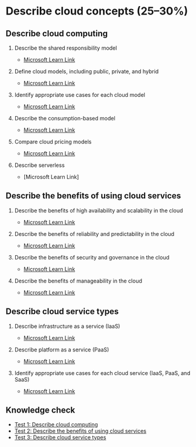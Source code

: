 # Describe cloud concepts (25–30%)

## Describe cloud computing

1. Describe the shared responsibility model
   - [Microsoft Learn Link](https://learn.microsoft.com/en-us/training/modules/describe-cloud-compute/4-describe-shared-responsibility-model?ns-enrollment-type=learningpath&ns-enrollment-id=learn.wwl.microsoft-azure-fundamentals-describe-cloud-concepts)

1. Define cloud models, including public, private, and hybrid
   - [Microsoft Learn Link](https://learn.microsoft.com/en-us/training/modules/describe-cloud-compute/5-define-cloud-models)

1. Identify appropriate use cases for each cloud model
   - [Microsoft Learn Link](https://learn.microsoft.com/en-us/training/modules/describe-cloud-compute/5-define-cloud-models)

1. Describe the consumption-based model
   - [Microsoft Learn Link](https://learn.microsoft.com/en-us/training/modules/describe-cloud-compute/6-describe-consumption-based-model)

1. Compare cloud pricing models
   - [Microsoft Learn Link](https://learn.microsoft.com/en-us/training/modules/describe-cloud-compute/6-describe-consumption-based-model)

1. Describe serverless
   - [Microsoft Learn Link]


## Describe the benefits of using cloud services

1. Describe the benefits of high availability and scalability in the cloud
   - [Microsoft Learn Link](https://learn.microsoft.com/en-us/training/modules/describe-benefits-use-cloud-services/2-high-availability-scalability-cloud)

1. Describe the benefits of reliability and predictability in the cloud
   - [Microsoft Learn Link](https://learn.microsoft.com/en-us/training/modules/describe-benefits-use-cloud-services/3-reliability-predictability-cloud)

1. Describe the benefits of security and governance in the cloud
   - [Microsoft Learn Link](https://learn.microsoft.com/en-us/training/modules/describe-benefits-use-cloud-services/4-security-governance-cloud)

1. Describe the benefits of manageability in the cloud
   - [Microsoft Learn Link](https://learn.microsoft.com/en-us/training/modules/describe-benefits-use-cloud-services/5-manageability-cloud)


## Describe cloud service types

1. Describe infrastructure as a service (IaaS)
   - [Microsoft Learn Link](https://learn.microsoft.com/en-us/training/modules/describe-cloud-service-types/2-describe-infrastructure-service)

1. Describe platform as a service (PaaS)
   - [Microsoft Learn Link](https://learn.microsoft.com/en-us/training/modules/describe-cloud-service-types/3-describe-platform-service)

1. Identify appropriate use cases for each cloud service (IaaS, PaaS, and SaaS)
   - [Microsoft Learn Link](https://learn.microsoft.com/en-us/training/modules/describe-cloud-service-types/4-describe-software-service)



## Knowledge check
- [Test 1: Describe cloud computing](https://learn.microsoft.com/en-us/training/modules/describe-cloud-compute/7-knowledge-check?ns-enrollment-type=learningpath&ns-enrollment-id=learn.wwl.microsoft-azure-fundamentals-describe-cloud-concepts) 
- [Test 2: Describe the benefits of using cloud services](https://learn.microsoft.com/en-us/training/modules/describe-benefits-use-cloud-services/6-knowledge-check?ns-enrollment-type=learningpath&ns-enrollment-id=learn.wwl.microsoft-azure-fundamentals-describe-cloud-concepts)
- [Test 3: Describe cloud service types](https://learn.microsoft.com/en-us/training/modules/describe-cloud-service-types/5-knowledge-check)
